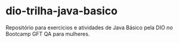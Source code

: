 # dio-trilha-java-basico
Repositório para exercicios e atividades de Java Básico pela DIO no Bootcamp GFT QA para mulheres.
